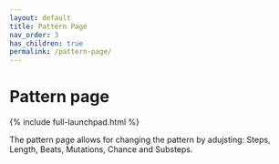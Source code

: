 ```yaml
---
layout: default
title: Pattern Page
nav_order: 3
has_children: true
permalink: /pattern-page/
---
```


# Pattern page

{% include full-launchpad.html %}

The pattern page allows for changing the pattern by adujsting: Steps, Length, Beats, Mutations, Chance and Substeps.
